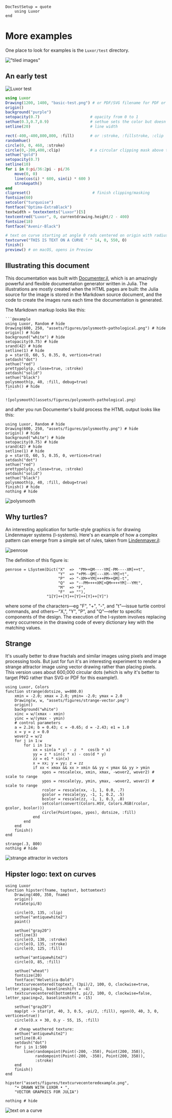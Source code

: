 ```@meta
DocTestSetup = quote
    using Luxor
end
```

# More examples

One place to look for examples is the `Luxor/test` directory.

!["tiled images"](assets/figures/tiled-images.png)

## An early test

![Luxor test](assets/figures/basic-test.png)

```julia
using Luxor
Drawing(1200, 1400, "basic-test.png") # or PDF/SVG filename for PDF or SVG
origin()
background("purple")
setopacity(0.7)                      # opacity from 0 to 1
sethue(0.3,0.7,0.9)                  # sethue sets the color but doesn't change the opacity
setline(20)                          # line width

rect(-400,-400,800,800, :fill)       # or :stroke, :fillstroke, :clip
randomhue()
circle(0, 0, 460, :stroke)
circle(0,-200,400,:clip)             # a circular clipping mask above the x axis
sethue("gold")
setopacity(0.7)
setline(10)
for i in 0:pi/36:2pi - pi/36
    move(0, 0)
    line(cos(i) * 600, sin(i) * 600 )
    strokepath()
end
clipreset()                           # finish clipping/masking
fontsize(60)
setcolor("turquoise")
fontface("Optima-ExtraBlack")
textwidth = textextents("Luxor")[5]
textcentred("Luxor", 0, currentdrawing.height/2 - 400)
fontsize(18)
fontface("Avenir-Black")

# text on curve starting at angle 0 rads centered on origin with radius 550
textcurve("THIS IS TEXT ON A CURVE " ^ 14, 0, 550, O)
finish()
preview() # on macOS, opens in Preview
```

## Illustrating this document

This documentation was built with [Documenter.jl](https://github.com/JuliaDocs/Documenter.jl), which is an amazingly powerful and flexible documentation generator written in Julia. The illustrations are mostly created when the HTML pages are built: the Julia source for the image is stored in the Markdown source document, and the code to create the images runs each time the documentation is generated.

The Markdown markup looks like this:

`````
```@example
using Luxor, Random # hide
Drawing(600, 250, "assets/figures/polysmooth-pathological.png") # hide
origin() # hide
background("white") # hide
setopacity(0.75) # hide
srand(42) # hide
setline(1) # hide
p = star(O, 60, 5, 0.35, 0, vertices=true)
setdash("dot")
sethue("red")
prettypoly(p, close=true, :stroke)
setdash("solid")
sethue("black")
polysmooth(p, 40, :fill, debug=true)
finish() # hide
```

![polysmooth](assets/figures/polysmooth-pathological.png)
`````

and after you run Documenter's build process the HTML output looks like this:

```@example
using Luxor, Random # hide
Drawing(600, 250, "assets/figures/polysmoothy.png") # hide
origin() # hide
background("white") # hide
setopacity(0.75) # hide
srand(42) # hide
setline(1) # hide
p = star(O, 60, 5, 0.35, 0, vertices=true)
setdash("dot")
sethue("red")
prettypoly(p, close=true, :stroke)
setdash("solid")
sethue("black")
polysmooth(p, 40, :fill, debug=true)
finish() # hide
nothing # hide
```

![polysmooth](assets/figures/polysmoothy.png)

## Why turtles?

An interesting application for turtle-style graphics is for drawing Lindenmayer systems (l-systems). Here's an example of how a complex pattern can emerge from a simple set of rules, taken from [Lindenmayer.jl](https://github.com/cormullion/Lindenmayer.jl):

![penrose](assets/figures/penrose.png)

The definition of this figure is:

```
penrose = LSystem(Dict("X"  =>  "PM++QM----YM[-PM----XM]++t",
                       "Y"  => "+PM--QM[---XM--YM]+t",
                       "P"  => "-XM++YM[+++PM++QM]-t",
                       "Q"  => "--PM++++XM[+QM++++YM]--YMt",
                       "M"  => "F",
                       "F"  => ""),
                  "1[Y]++[Y]++[Y]++[Y]++[Y]")
```

where some of the characters—eg "F", "+", "-", and "t"—issue turtle control commands, and others—"X,", "Y", "P", and "Q"—refer to specific components of the design. The execution of the l-system involves replacing every occurrence in the drawing code of every dictionary key with the matching values.

## Strange

It's usually better to draw fractals and similar images using pixels and image processing tools. But just for fun it's an interesting experiment to render a strange attractor image using vector drawing rather than placing pixels. This version uses about 600,000 circular dots (which is why it's better to target PNG rather than SVG or PDF for this example!).

```@example
using Luxor, Colors
function strange(dotsize, w=800.0)
    xmin = -2.0; xmax = 2.0; ymin= -2.0; ymax = 2.0
    Drawing(w, w, "assets/figures/strange-vector.png")
    origin()
    background("white")
    xinc = w/(xmax - xmin)
    yinc = w/(ymax - ymin)
    # control parameters
    a = 2.24; b = 0.43; c = -0.65; d = -2.43; e1 = 1.0
    x = y = z = 0.0
    wover2 = w/2
    for j in 1:w
        for i in 1:w
            xx = sin(a * y) - z  *  cos(b * x)
            yy = z * sin(c * x) - cos(d * y)
            zz = e1 * sin(x)
            x = xx; y = yy; z = zz
            if xx < xmax && xx > xmin && yy < ymax && yy > ymin
                xpos = rescale(xx, xmin, xmax, -wover2, wover2) # scale to range
                ypos = rescale(yy, ymin, ymax, -wover2, wover2) # scale to range
                rcolor = rescale(xx, -1, 1, 0.0, .7)
                gcolor = rescale(yy, -1, 1, 0.2, .5)
                bcolor = rescale(zz, -1, 1, 0.3, .8)
                setcolor(convert(Colors.HSV, Colors.RGB(rcolor, gcolor, bcolor)))
                circle(Point(xpos, ypos), dotsize, :fill)
            end
        end
    end
    finish()
end

strange(.3, 800)
nothing # hide
```

![strange attractor in vectors](assets/figures/strange-vector.png)

## Hipster logo: text on curves

```@example
using Luxor
function hipster(fname, toptext, bottomtext)
    Drawing(400, 350, fname)
    origin()
    rotate(pi/8)

    circle(O, 135, :clip)
    sethue("antiquewhite2")
    paint()

    sethue("gray20")
    setline(3)
    circle(O, 130, :stroke)
    circle(O, 135, :stroke)
    circle(O, 125, :fill)

    sethue("antiquewhite2")
    circle(O, 85, :fill)

    sethue("wheat")
    fontsize(20)
    fontface("Helvetica-Bold")
    textcurvecentered(toptext, (3pi)/2, 100, O, clockwise=true,  letter_spacing=1, baselineshift = -4)
    textcurvecentered(bottomtext, pi/2, 100, O, clockwise=false, letter_spacing=2, baselineshift = -15)

    sethue("gray20")
    map(pt -> star(pt, 40, 3, 0.5, -pi/2, :fill), ngon(O, 40, 3, 0, vertices=true))
    circle(O.x + 30, O.y - 55, 15, :fill)

    # cheap weathered texture:
    sethue("antiquewhite2")
    setline(0.4)
    setdash("dot")
    for i in 1:500
        line(randompoint(Point(-200, -350), Point(200, 350)),
             randompoint(Point(-200, -350), Point(200, 350)),
             :stroke)
    end
    finish()
end

hipster("assets/figures/textcurvecenteredexample.png",
    "• DRAWN WITH LUXOR • ",
    "VECTOR GRAPHICS FOR JULIA")

nothing # hide
```

![text on a curve](assets/figures/textcurvecenteredexample.png)
